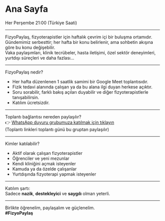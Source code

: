 # Ana Sayfa 
Her Perşembe 21:00 (Türkiye Saati)  


---

FizyoPaylaş, fizyoterapistler için haftalık çevrim içi bir buluşma ortamıdır.  
Gündemimiz serbesttir; her hafta bir konu belirlenir, ama sohbetin akışına göre bu konu değişebilir.  
Vaka paylaşımları, klinik tecrübeler, hasta iletişimi, özel sektör deneyimleri, yurtdışı süreçleri ve daha fazlası...

---

FizyoPaylaş nedir?  
- Her hafta düzenlenen 1 saatlik samimi bir Google Meet toplantısıdır.  
- Fizik tedavi alanında çalışan ya da bu alana ilgi duyan herkese açıktır.  
- Soru sorabilir, farklı bakış açıları duyabilir ve diğer fizyoterapistlerle tanışabilirsin.  
- Katılım ücretsizdir.

---

Toplantı bağlantısı nereden paylaşılır?  
👉 [WhatsApp duyuru grubumuza katılmak için tıklayın](#)  
(Toplantı linkleri toplantı günü bu gruptan paylaşılır)

---

Kimler katılabilir?  
- Aktif olarak çalışan fizyoterapistler  
- Öğrenciler ve yeni mezunlar  
- Kendi kliniğini açmak isteyenler  
- Kamuda ya da özelde çalışanlar  
- Yurtdışında fizyoterapi yapmak isteyenler

---

Katılım şartı:  
Sadece **nazik**, **destekleyici** ve **saygılı** olman yeterli.  

---

Birlikte öğrenelim, paylaşalım ve güçlenelim.  
**#FizyoPaylaş**